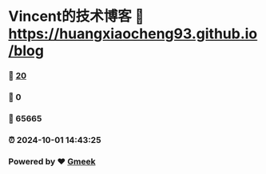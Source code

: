 # Vincent的技术博客 :link: https://huangxiaocheng93.github.io/blog 
### :page_facing_up: [20](https://huangxiaocheng93.github.io/blog/tag.html) 
### :speech_balloon: 0 
### :hibiscus: 65665 
### :alarm_clock: 2024-10-01 14:43:25 
### Powered by :heart: [Gmeek](https://github.com/Meekdai/Gmeek)
